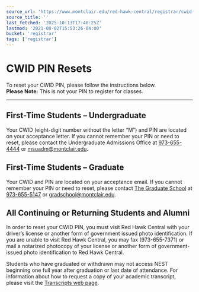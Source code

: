 ```yaml
---
source_url: 'https://www.montclair.edu/red-hawk-central/registrar/cwid-pin-resets/'
source_title: ''
last_fetched: '2025-10-13T17:40:25Z'
lastmod: '2021-08-02T15:53:26-04:00'
bucket: 'registrar'
tags: ['registrar']
---
```


# CWID PIN Resets

To reset your CWID PIN, please follow the instructions below.  
**Please Note:** This is not your PIN to register for classes.

---

## First-Time Students – Undergraduate

Your CWID (eight-digit number without the letter “M”) and PIN are located on your acceptance letter. If you cannot remember your PIN or need to reset, please contact the Undergraduate Admissions Office at [973-655-4444](tel:(973)%20655-4444) or [msuadm@montclair.edu](mailto:msuadm@montclair.edu).

## First-Time Students – Graduate

Your CWID and PIN are located on your acceptance email. If you cannot remember your PIN or need to reset, please contact [The Graduate School](http://www.montclair.edu/graduate/about-school/contact-us/) at [973-655-5147](tel:973-655-5147) or [gradschool@montclair.edu](mailto:gradschool@montclair.edu).

## All Continuing or Returning Students and Alumni

In order to reset your CWID PIN, you must visit Red Hawk Central with your driver’s license or another form of government issued photo identification. If you are unable to visit Red Hawk Central, you may fax (973-655-7371) or mail a notarized photocopy of your license or another form of government-issued photo identification to Red Hawk Central.

Students who have graduated or withdrawn may not access NEST beginning one full year after graduation or last date of attendance. For information about how to request a copy of your academic transcript, please visit the [Transcripts web page](/red-hawk-central/registrar/request-transcripts/).